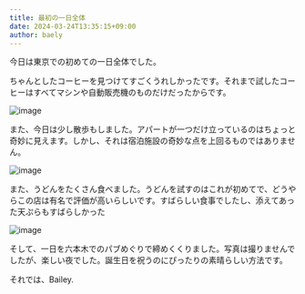 ```yaml
---
title: 最初の一日全体
date: 2024-03-24T13:35:15+09:00
author: baely
---
```

今日は東京での初めての一日全体でした。

ちゃんとしたコーヒーを見つけてすごくうれしかったです。それまで試したコーヒーはすべてマシンや自動販売機のものだけだったからです。

![image](https://github.com/devhou-se/www-jp/assets/5674656/e875c225-2ce3-44de-8133-912cd2b91544)

また、今日は少し散歩もしました。アパートが一つだけ立っているのはちょっと奇妙に見えます。しかし、それは宿泊施設の奇妙な点を上回るものではありません。

![image](https://github.com/devhou-se/www-jp/assets/5674656/60107372-b22e-4833-bed6-1ea6c7c12449)

また、うどんをたくさん食べました。うどんを試すのはこれが初めてで、どうやらこの店は有名で評価が高いらしいです。すばらしい食事でしたし、添えてあった天ぷらもすばらしかった

![image](https://github.com/devhou-se/www-jp/assets/5674656/f5bdc187-e061-471b-b1cb-fa3faee8a923)

そして、一日を六本木でのパブめぐりで締めくくりました。写真は撮りませんでしたが、楽しい夜でした。誕生日を祝うのにぴったりの素晴らしい方法です。

それでは、Bailey.
